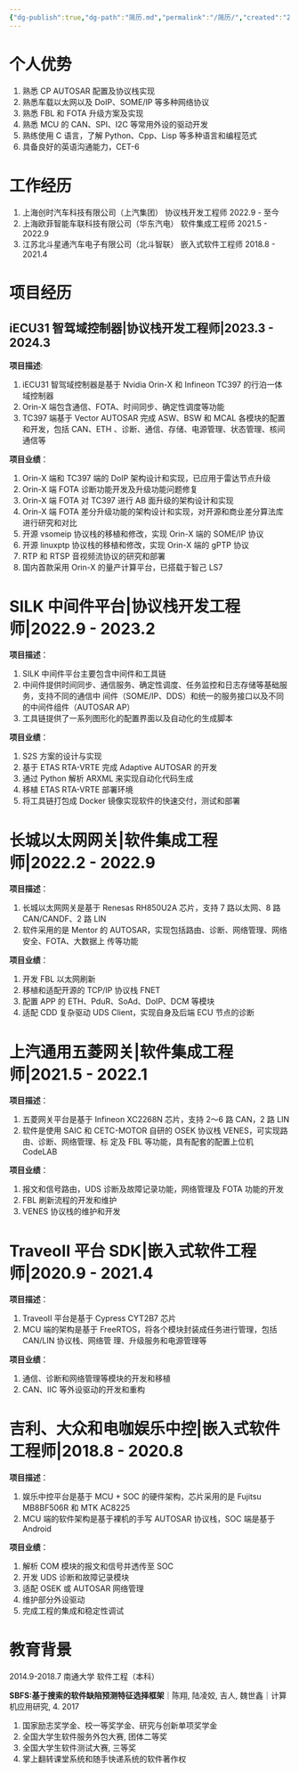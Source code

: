 ```yaml
---
{"dg-publish":true,"dg-path":"简历.md","permalink":"/简历/","created":"2023-09-06T14:23:45.000+08:00","updated":"2024-11-19T10:58:57.000+08:00"}
---
```


# 个人优势

1. 熟悉 CP AUTOSAR 配置及协议栈实现
2. 熟悉车载以太网以及 DoIP、SOME/IP 等多种网络协议
3. 熟悉 FBL 和 FOTA 升级方案及实现
4. 熟悉 MCU 的 CAN、SPI、I2C 等常用外设的驱动开发
5. 熟练使用 C 语言，了解 Python、Cpp、Lisp 等多种语言和编程范式
6. 具备良好的英语沟通能力，CET-6

# 工作经历

1. 上海创时汽车科技有限公司（上汽集团） 协议栈开发工程师 2022.9 - 至今
2. 上海欧菲智能车联科技有限公司（华东汽电） 软件集成工程师 2021.5 - 2022.9
3. 江苏北斗星通汽车电子有限公司（北斗智联） 嵌入式软件工程师 2018.8 - 2021.4

# 项目经历

## iECU31 智驾域控制器|协议栈开发工程师|2023.3 - 2024.3

**项目描述**:
1. iECU31 智驾域控制器是基于 Nvidia Orin-X 和 Infineon TC397 的行泊一体域控制器
2. Orin-X 端包含通信、FOTA、时间同步、确定性调度等功能
3. TC397 端基于 Vector AUTOSAR 完成 ASW、BSW 和 MCAL 各模块的配置和开发，包括 CAN、ETH 、诊断、通信、存储、电源管理、状态管理、核间通信等

**项目业绩**：
1. Orin-X 端和 TC397 端的 DoIP 架构设计和实现，已应用于雷达节点升级
2. Orin-X 端 FOTA 诊断功能开发及升级功能问题修复
3. Orin-X 端 FOTA 对 TC397 进行 AB 面升级的架构设计和实现
4. Orin-X 端 FOTA 差分升级功能的架构设计和实现，对开源和商业差分算法库进行研究和对比
5. 开源 vsomeip 协议栈的移植和修改，实现 Orin-X 端的 SOME/IP 协议
6. 开源 linuxptp 协议栈的移植和修改，实现 Orin-X 端的 gPTP 协议
7. RTP 和 RTSP 音视频流协议的研究和部署
8. 国内首款采用 Orin-X 的量产计算平台，已搭载于智己 LS7

# SILK 中间件平台|协议栈开发工程师|2022.9 - 2023.2

**项目描述**：
1. SILK 中间件平台主要包含中间件和工具链
2. 中间件提供时间同步、通信服务、确定性调度、任务监控和日志存储等基础服务，支持不同的通信中
间件（SOME/IP、DDS）和统一的服务接口以及不同的中间件组件（AUTOSAR AP）
3. 工具链提供了一系列图形化的配置界面以及自动化的生成脚本

**项目业绩**：
1. S2S 方案的设计与实现
2. 基于 ETAS RTA-VRTE 完成 Adaptive AUTOSAR 的开发
3. 通过 Python 解析 ARXML 来实现自动化代码生成
4. 移植 ETAS RTA-VRTE 部署环境
5. 将工具链打包成 Docker 镜像实现软件的快速交付，测试和部署

# 长城以太网网关|软件集成工程师|2022.2 - 2022.9

**项目描述**：
1. 长城以太网网关是基于 Renesas RH850U2A 芯片，支持 7 路以太网、8 路 CAN/CANDF、2 路 LIN
2. 软件采用的是 Mentor 的 AUTOSAR，实现包括路由、诊断、网络管理、网络安全、FOTA、大数据上
传等功能

**项目业绩**：
1. 开发 FBL 以太网刷新
2. 移植和适配开源的 TCP/IP 协议栈 FNET
3. 配置 APP 的 ETH、PduR、SoAd、DoIP、DCM 等模块
4. 适配 CDD 复杂驱动 UDS Client，实现自身及后端 ECU 节点的诊断

# 上汽通用五菱网关|软件集成工程师|2021.5 - 2022.1

**项目描述**：
1. 五菱网关平台是基于 Infineon XC2268N 芯片，支持 2～6 路 CAN，2 路 LIN
2. 软件是使用 SAIC 和 CETC-MOTOR 自研的 OSEK 协议栈 VENES，可实现路由、诊断、网络管理、标
定及 FBL 等功能，具有配套的配置上位机 CodeLAB

**项目业绩**：
1. 报文和信号路由，UDS 诊断及故障记录功能，网络管理及 FOTA 功能的开发
2. FBL 刷新流程的开发和维护
3. VENES 协议栈的维护和开发

# TraveoII 平台 SDK|嵌入式软件工程师|2020.9 - 2021.4

**项目描述**：
1. TraveoII 平台是基于 Cypress CYT2B7 芯片
2. MCU 端的架构是基于 FreeRTOS，将各个模块封装成任务进行管理，包括 CAN/LIN 协议栈、网络管
理、升级服务和电源管理等

**项目业绩**：
1. 通信、诊断和网络管理等模块的开发和移植
2. CAN、IIC 等外设驱动的开发和重构

# 吉利、大众和电咖娱乐中控|嵌入式软件工程师|2018.8 - 2020.8

**项目描述**：
1. 娱乐中控平台是基于 MCU + SOC 的硬件架构，芯片采用的是 Fujitsu MB8BF506R 和 MTK AC8225
2. MCU 端的软件架构是基于裸机的手写 AUTOSAR 协议栈，SOC 端是基于 Android

**项目业绩**：
1. 解析 COM 模块的报文和信号并透传至 SOC
2. 开发 UDS 诊断和故障记录模块
3. 适配 OSEK 或 AUTOSAR 网络管理
4. 维护部分外设驱动
5. 完成工程的集成和稳定性调试

# 教育背景

2014.9-2018.7 南通大学 软件工程（本科）

**SBFS:基于搜索的软件缺陷预测特征选择框架**｜陈翔, 陆凌姣, 吉人, 魏世鑫｜计算机应用研究, 4. 2017

1. 国家励志奖学金、校一等奖学金、研究与创新单项奖学金
2. 全国大学生软件服务外包大赛, 团体二等奖
3. 全国大学生软件测试大赛, 三等奖
4. 掌上翻转课堂系统和随手快递系统的软件著作权
